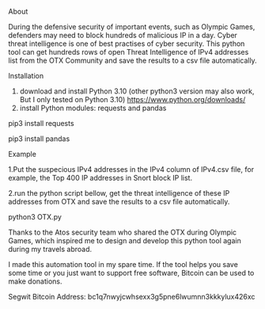 About

During the defensive security of important events, such as Olympic Games, defenders may need to block hundreds of malicious IP in a day. Cyber threat intelligence is one of best practises of cyber security. This python tool can get hundreds rows of open Threat Intelligence of IPv4 addresses list from the OTX Community and save the results to a csv file automatically. 

Installation
1. download and install Python 3.10 (other python3 version may also work, But I only tested on Python 3.10)
https://www.python.org/downloads/
2. install Python modules: requests and pandas
   
  pip3 install requests

  pip3 install pandas

Example

1.Put the suspecious IPv4 addresses in the IPv4 column of IPv4.csv file, for example, the Top 400 IP addresses in Snort block IP list.
  
2.run the python script bellow,  get the threat intelligence of these IP addresses from OTX and save the results to a csv file automatically.
  
  python3 OTX.py


Thanks to the Atos security team who shared the OTX during Olympic Games, which inspired me to design and develop this python tool again during my travels abroad.

I made this automation tool in my spare time. If the tool helps you save some time or you just want to support free software, Bitcoin can be used to make donations.

Segwit
Bitcoin Address:
bc1q7nwyjcwhsexx3g5pne6lwumnn3kkkylux426xc

